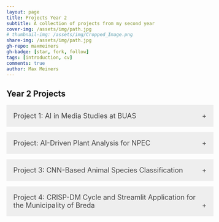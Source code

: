 ```yaml
---
layout: page
title: Projects Year 2
subtitle: A collection of projects from my second year
cover-img: /assets/img/path.jpg
# thumbnail-img: /assets/img/Cropped_Image.png
share-img: /assets/img/path.jpg
gh-repo: maxmeiners
gh-badge: [star, fork, follow]
tags: [introduction, cv]
comments: true
author: Max Meiners
---
```


<style>
  .accordion {
    margin-bottom: 1em;
  }

  .accordion input[type="checkbox"] {
    display: none;
  }

  .accordion label {
    background-color: #eee;
    color: #444;
    cursor: pointer;
    padding: 18px;
    width: 100%;
    border: none;
    text-align: left;
    outline: none;
    font-size: 18px;
    transition: background-color 0.4s ease;
    display: block;
  }

  .accordion label:hover {
    background-color: #ccc;
  }

  .accordion label:after {
    content: '+';
    float: right;
  }

  .accordion input:checked + label:after {
    content: '-';
  }

  .accordion .content {
    height: 0;
    overflow: hidden;
    transition: height 0.4s ease;
    background-color: #f9f9f9;
  }

  .accordion input:checked + label + .content {
    height: auto;
    padding: 18px;
    border-top: 1px solid #ddd;
  }
</style>

<h2>Year 2 Projects</h2>

<div class="accordion">
  <input type="checkbox" id="project1" />
  <label for="project1">Project 1: AI in Media Studies at BUAS</label>
  <div class="content">
    <h3>Project 1: <strong>AI in Media Studies at BUAS</strong></h3>
    <p>As part of a five-person team at Breda University of Applied Sciences (BUAS), we explored the impact of Artificial Intelligence (AI) on students, staff, and the organization. Our mixed-method study combined surveys and interviews to investigate attitudes towards AI within media studies. The project concluded with a research paper, policy recommendations, and an interactive PowerPoint presentation presented at a conference, providing actionable insights and strategic direction.</p>

    <h4>Data Collection & Analysis:</h4>
    <p>I played a significant role in the data collection phase by creating a comprehensive survey using Qualtrics. Additionally, my team and I conducted in-depth interviews with lecturers and students, gathering both quantitative and qualitative data. The survey data was preprocessed using R scripting, which allowed me to perform a detailed analysis and uncover valuable trends and patterns.</p>

    <h4>Visualization & Presentation:</h4>
    <p>Utilizing R scripting, my team and I developed visualizations, such as dynamic charts and interactive graphs, to effectively communicate our findings. We culminated our efforts by developing a PowerPoint presentation, which was showcased at the Conference, highlighting our research results and actionable recommendations.</p>

    <h4>Stakeholder Collaboration:</h4>
    <p>Our team maintained active engagement with Media stakeholders to ensure our study aligned with industry needs. Regular meetings facilitated our progress, fostering meaningful outcomes and targeted recommendations for the BUAS community.</p>

    <h4>Impact & Personal Growth:</h4>
    <p>The project provided valuable insights to BUAS for enhancing Media studies and helped me grow as an analytics translator. I developed my expertise in data analysis, stakeholder engagement, and strategic problem-solving. Additionally, it deepened my understanding of research methodologies, data collection, and analysis using R.</p>

    <h4>Skills Gained:</h4>
    <ul>
      <li><strong>Qualitative Research</strong> – Conducting interviews to gather detailed perspectives.</li>
      <li><strong>Data Visualization</strong> – Using R to create impactful visualizations for presentations.</li>
      <li><strong>Data Analysis</strong> – Preprocessing and analyzing survey data in R.</li>
      <li><strong>Quantitative Research</strong> – Designing surveys to collect data on AI perceptions.</li>
      <li><strong>Teamwork</strong> – Collaborating within a multi-disciplinary team to achieve project goals.</li>
      <li><strong>Stakeholder Engagement</strong> – Regularly communicating with Media stakeholders to align project outcomes.</li>
    </ul>

    <h4>PowerPoint Presentation</h4>
    <p>Below is the link to the interactive PowerPoint presentation that was the final deliverable for this project:</p>
    <a href="https://edubuas-my.sharepoint.com/:p:/g/personal/214936_buas_nl/EfDtobFMb3FJgJW2LjLcmWEBUXR3-ITpDCHQWaUocMHQxA?e=4zoQwj" target="_blank">View the Interactive PowerPoint Presentation</a>
  </div>
</div>


<div class="accordion">
  <input type="checkbox" id="projectNPEC" />
  <label for="projectNPEC">Project: AI-Driven Plant Analysis for NPEC</label>
  <div class="content">
    <h3>Project: <strong>AI-Driven Plant Analysis for the Netherlands Plant Eco-phenotyping Center (NPEC)</strong></h3>
    <p>
      From November 2023 to February 2024, I worked on a project in collaboration with the <strong>Netherlands Plant Eco-phenotyping Center (NPEC)</strong>, through my association with Breda University of Applied Sciences. The project's primary objective was to revolutionize plant phenotyping by integrating computer vision and robotics to enhance plant root analysis and improve automation in precision inoculation.
    </p>
    
    <p>
      To address plant phenotyping challenges, computer vision techniques were employed to isolate Petri dishes from background noise and perform semantic segmentation of plant components like seeds, shoots, and roots. With a refined and preprocessed dataset, I developed a machine learning model capable of accurately predicting masks for different plant structures. This allowed for instance segmentation, which identified individual plants in the images and facilitated detailed measurements, such as root length and the precise localization of root tips—a critical step in assessing plant growth and traits.
    </p>

    <p>
      In parallel with the computer vision work, the robotics aspect of the project focused on automating the delivery of inoculants to the identified plant root tips. I simulated and developed a precision liquid handling robot that was programmed using a PID controller for accurate liquid dispensing. The robot was integrated with the computer vision system, enabling it to locate and deliver the liquid to targeted areas on the Petri dish. This demonstrated how vision-based analysis could be seamlessly combined with robotic automation, allowing for precise interventions in plant phenotyping experiments.
    </p>

    <p>
      Additionally, I incorporated reinforcement learning to enhance the robot’s navigation and precision. By designing appropriate reward functions and conducting hyperparameter tuning, I ensured that the robot could autonomously navigate to the correct root tips for liquid delivery. The integration of reinforcement learning further improved the system's efficiency, as the robot learned to optimize its path and actions based on real-time feedback.
    </p>

    <h4>Key Findings:</h4>
    <ul>
      <li>The computer vision model was able to achieve high accuracy in isolating plant structures, particularly roots, enabling more efficient plant trait analysis.</li>
      <li>The liquid handling robot demonstrated precise inoculation capabilities when integrated with vision-based localization, enhancing automation in plant phenotyping.</li>
      <li>Reinforcement learning significantly improved the robot’s precision in liquid delivery, ensuring accurate targeting of plant root tips.</li>
      <li>The combination of machine learning, computer vision, and robotics proved to be an effective approach for automated plant phenotyping.</li>
    </ul>

    <p>
      The project culminated in a comprehensive technical report, which documented the methodologies used for dataset acquisition and preprocessing, and detailed the computer vision and robotics pipelines. The report included a flowchart that depicted the overall workflow and performance metrics that evaluated the accuracy of root segmentation, robot precision, and the effectiveness of reinforcement learning in task execution.
    </p>

    <h4>Skills Gained:</h4>
    <ul>
      <li><strong>Robotics</strong>: Developed and simulated a liquid handling robot with a PID controller for precise inoculation tasks.</li>
      <li><strong>Computer Vision</strong>: Applied segmentation techniques to isolate plant structures, enabling accurate plant root phenotyping.</li>
      <li><strong>Reinforcement Learning</strong>: Crafted reward functions and optimized RL models for autonomous robot navigation and liquid delivery.</li>
      <li><strong>Machine Learning</strong>: Built predictive models for plant segmentation and collaborated on enhancing robotics through ML integration.</li>
    </ul>

    <p>
      The outcomes of this project demonstrated the successful synergy between computer vision and robotics, advancing automated plant phenotyping. The technical report and findings offered a valuable contribution to NPEC's goal of improving plant analysis through AI technologies.
    </p>
  </div>
</div>



<div class="accordion">
  <input type="checkbox" id="project3" />
  <label for="project3">Project 3: CNN-Based Animal Species Classification</label>
  <div class="content">
    <h3>Project 3: <strong>CNN-Based Animal Species Classification</strong></h3>
    <p>This project involved developing a Convolutional Neural Network (CNN) model to classify images of different animal species using TensorFlow and Keras. I specifically chose to build an image classifier capable of distinguishing between cheetahs, foxes, hyenas, lions, tigers, and wolves. The project aimed to create a robust model that could accurately classify images into these categories. The dataset was preprocessed using Python libraries such as OpenCV, and additional image manipulation was done using the Keras ImageDataGenerator to improve model performance.
    </p>
    <p>
      As part of this project, I also developed a small (non-working) application for users to what kind of animal they have spotted. The app is called "In the W(A.)I.ld". The application would then classify the animal and display the area of the image that the model paid the most attention to in order to classify it into its specific class. In addition, the app included a small game, where users were given an animal image and had to assign it to one of the six classes (Cheetah, Fox, Hyena, Lion, Tiger, Wolf). This interactive feature was designed to make the project more engaging while demonstrating the practical use of the CNN model.
    </p>

    <h4>Interactive Application</h4>
    <p>
      Below is the interactive application I created. You can try the app here:
    </p>
    
    <iframe src="/assets/app/preview.html" width="800" height="600" frameborder="0" allowfullscreen="true"></iframe>


    <h4>Key Findings:</h4>
    <ul>
      <li>The CNN model achieved high accuracy in classifying the different animal species, with the best model achieving over 90% accuracy on the validation set.</li>
      <li>Grad-CAM provided useful visual explanations of which parts of the image the model was focusing on to make predictions, helping to interpret the results.</li>
      <li>Data augmentation significantly improved model performance by preventing overfitting, especially in the case of smaller datasets.</li>
    </ul>

    <h4>Skills Gained:</h4>
    <ul>
      <li><strong>Deep learning and CNN architecture</strong> using TensorFlow and Keras to build and train animal species classification models.</li>
      <li><strong>Image processing</strong> using OpenCV and Skimage for data preprocessing and augmentation.</li>
      <li><strong>Model interpretability</strong> through Grad-CAM and LIME to visualize and explain model decisions.</li>
      <li><strong>Application development</strong> to create an interactive image classification tool and a game for user engagement.</li>
      <li><strong>GPU configuration and optimization</strong> for training deep learning models using TensorFlow.</li>
    </ul>

    <p>
      You can view the full code for this project in my Jupyter Notebook here: <a href="https://nbviewer.org/github/MaxMeiners/maxmeiners.github.io/blob/master/Year%201%20ADS%26AI%20repositories/Project%203/Deliverables/Creative-Brief-CNN.ipynb" target="_blank">NBViewer link</a>.
    </p>
  </div>
</div>



<div class="accordion">
  <input type="checkbox" id="project4" />
  <label for="project4">Project 4: CRISP-DM Cycle and Streamlit Application for the Municipality of Breda</label>
  <div class="content">
    <h3>Project 4: <strong>CRISP-DM Cycle and Streamlit Application for the Municipality of Breda</strong></h3>
    <p>For this project, my team and I worked on a project for the municipality of Breda. The goal was to apply the full CRISP-DM (Cross-Industry Standard Process for Data Mining) cycle in a real-world setting. After completing individual tasks such as legal reviews and Exploratory Data Analysis (EDA) using Python and SQL, we presented project proposals based on our findings. Our team selected the best idea and started collaborating to build a data science product for deployment.
    </p>
    <p>
      The primary focus of this block was on the <strong>Deployment</strong> phase of the CRISP-DM lifecycle, where we had the opportunity to turn our project idea into a tangible solution for the municipality. We explored different ways to tackle their data-related problems and developed a web-based application using Streamlit, which allowed us to visualize and interact with the data in real time. This project combined technical and project management skills, requiring us to handle everything from client communication to final deployment.
    </p>

    <h4>Key Findings:</h4>
    <ul>
      <li>The municipality of Breda had multiple data sources but lacked a unified way to extract meaningful insights.</li>
      <li>Our analysis revealed key patterns in the data, such as correlations between certain municipal issues and geographic areas.</li>
      <li>We proposed and implemented a real-time data visualization tool using Streamlit, which helped the municipality identify and address these issues more efficiently.</li>
    </ul>

    <h4>Skills Gained:</h4>
    <ul>
      <li><strong>Data cleaning and preparation</strong> using Python and SQL to ensure the dataset was ready for analysis.</li>
      <li><strong>Exploratory Data Analysis (EDA)</strong> to uncover key trends and correlations in the municipal data.</li>
      <li><strong>Application development and deployment</strong> using Streamlit to build a real-time data visualization tool for the client.</li>
      <li><strong>Project management</strong> and communication skills in a team setting, ensuring collaboration and meeting client expectations.</li>
    </ul>

    <p>
      You can view the Streamlit page we created for this project here: <a href="https://bredauniversityadsai-2022-23d-1fc-deliverables1-homepage-0ylp0q.streamlit.app" target="_blank">Streamlit Application Link</a>.
    </p>
  </div>
</div>

